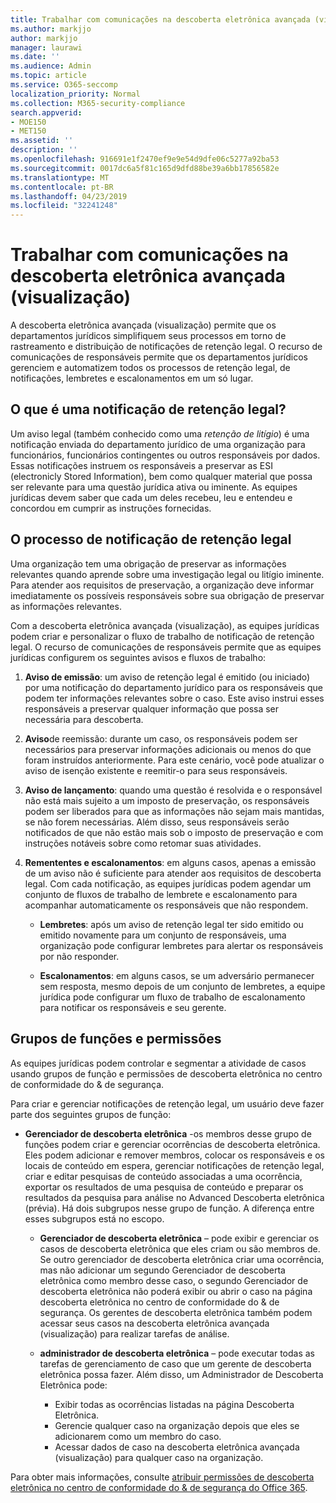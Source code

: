 ```yaml
---
title: Trabalhar com comunicações na descoberta eletrônica avançada (visualização)
ms.author: markjjo
author: markjjo
manager: laurawi
ms.date: ''
ms.audience: Admin
ms.topic: article
ms.service: O365-seccomp
localization_priority: Normal
ms.collection: M365-security-compliance
search.appverid:
- MOE150
- MET150
ms.assetid: ''
description: ''
ms.openlocfilehash: 916691e1f2470ef9e9e54d9dfe06c5277a92ba53
ms.sourcegitcommit: 0017dc6a5f81c165d9dfd88be39a6bb17856582e
ms.translationtype: MT
ms.contentlocale: pt-BR
ms.lasthandoff: 04/23/2019
ms.locfileid: "32241248"
---
```

# <a name="work-with-communications-in-advanced-ediscovery-preview"></a>Trabalhar com comunicações na descoberta eletrônica avançada (visualização)

A descoberta eletrônica avançada (visualização) permite que os departamentos jurídicos simplifiquem seus processos em torno de rastreamento e distribuição de notificações de retenção legal. O recurso de comunicações de responsáveis permite que os departamentos jurídicos gerenciem e automatizem todos os processos de retenção legal, de notificações, lembretes e escalonamentos em um só lugar.

## <a name="what-is-a-legal-hold-notification"></a>O que é uma notificação de retenção legal?

Um aviso legal (também conhecido como uma *retenção de litígio*) é uma notificação enviada do departamento jurídico de uma organização para funcionários, funcionários contingentes ou outros responsáveis por dados. Essas notificações instruem os responsáveis a preservar as ESI (electronicly Stored Information), bem como qualquer material que possa ser relevante para uma questão jurídica ativa ou iminente. As equipes jurídicas devem saber que cada um deles recebeu, leu e entendeu e concordou em cumprir as instruções fornecidas.

## <a name="the-legal-hold-notification-process"></a>O processo de notificação de retenção legal

Uma organização tem uma obrigação de preservar as informações relevantes quando aprende sobre uma investigação legal ou litígio iminente. Para atender aos requisitos de preservação, a organização deve informar imediatamente os possíveis responsáveis sobre sua obrigação de preservar as informações relevantes. 

Com a descoberta eletrônica avançada (visualização), as equipes jurídicas podem criar e personalizar o fluxo de trabalho de notificação de retenção legal. O recurso de comunicações de responsáveis permite que as equipes jurídicas configurem os seguintes avisos e fluxos de trabalho:

1. **Aviso de emissão**: um aviso de retenção legal é emitido (ou iniciado) por uma notificação do departamento jurídico para os responsáveis que podem ter informações relevantes sobre o caso. Este aviso instrui esses responsáveis a preservar qualquer informação que possa ser necessária para descoberta. 
   
2.  **Aviso**de reemissão: durante um caso, os responsáveis podem ser necessários para preservar informações adicionais ou menos do que foram instruídos anteriormente. Para este cenário, você pode atualizar o aviso de isenção existente e reemitir-o para seus responsáveis.

3.  **Aviso de lançamento**: quando uma questão é resolvida e o responsável não está mais sujeito a um imposto de preservação, os responsáveis podem ser liberados para que as informações não sejam mais mantidas, se não forem necessárias. Além disso, seus responsáveis serão notificados de que não estão mais sob o imposto de preservação e com instruções notáveis sobre como retomar suas atividades.

4. **Remententes e escalonamentos**: em alguns casos, apenas a emissão de um aviso não é suficiente para atender aos requisitos de descoberta legal. Com cada notificação, as equipes jurídicas podem agendar um conjunto de fluxos de trabalho de lembrete e escalonamento para acompanhar automaticamente os responsáveis que não respondem.

    - **Lembretes**: após um aviso de retenção legal ter sido emitido ou emitido novamente para um conjunto de responsáveis, uma organização pode configurar lembretes para alertar os responsáveis por não responder. 

    - **Escalonamentos**: em alguns casos, se um adversário permanecer sem resposta, mesmo depois de um conjunto de lembretes, a equipe jurídica pode configurar um fluxo de trabalho de escalonamento para notificar os responsáveis e seu gerente.

## <a name="role-groups-and-permissions"></a>Grupos de funções e permissões 

As equipes jurídicas podem controlar e segmentar a atividade de casos usando grupos de função e permissões de descoberta eletrônica no centro de conformidade do & de segurança. 

Para criar e gerenciar notificações de retenção legal, um usuário deve fazer parte dos seguintes grupos de função:

- **Gerenciador de descoberta eletrônica** -os membros desse grupo de funções podem criar e gerenciar ocorrências de descoberta eletrônica. Eles podem adicionar e remover membros, colocar os responsáveis e os locais de conteúdo em espera, gerenciar notificações de retenção legal, criar e editar pesquisas de conteúdo associadas a uma ocorrência, exportar os resultados de uma pesquisa de conteúdo e preparar os resultados da pesquisa para análise no Advanced Descoberta eletrônica (prévia). Há dois subgrupos nesse grupo de função. A diferença entre esses subgrupos está no escopo.

  - **Gerenciador de descoberta eletrônica** – pode exibir e gerenciar os casos de descoberta eletrônica que eles criam ou são membros de. Se outro gerenciador de descoberta eletrônica criar uma ocorrência, mas não adicionar um segundo Gerenciador de descoberta eletrônica como membro desse caso, o segundo Gerenciador de descoberta eletrônica não poderá exibir ou abrir o caso na página descoberta eletrônica no centro de conformidade do & de segurança. Os gerentes de descoberta eletrônica também podem acessar seus casos na descoberta eletrônica avançada (visualização) para realizar tarefas de análise.

  - **administrador de descoberta eletrônica** – pode executar todas as tarefas de gerenciamento de caso que um gerente de descoberta eletrônica possa fazer. Além disso, um Administrador de Descoberta Eletrônica pode:
    
    - Exibir todas as ocorrências listadas na página Descoberta Eletrônica.
    - Gerencie qualquer caso na organização depois que eles se adicionarem como um membro do caso.
    - Acessar dados de caso na descoberta eletrônica avançada (visualização) para qualquer caso na organização.

Para obter mais informações, consulte [atribuir permissões de descoberta eletrônica no centro de conformidade do & de segurança do Office 365](../assign-ediscovery-permissions.md).